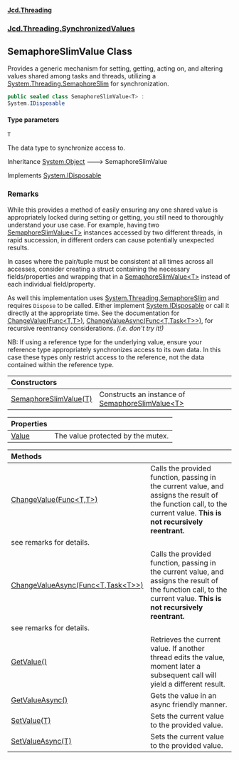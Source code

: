 #### [Jcd.Threading](index.md 'index')
### [Jcd.Threading.SynchronizedValues](Jcd.Threading.SynchronizedValues.md 'Jcd.Threading.SynchronizedValues')

## SemaphoreSlimValue<T> Class

Provides a generic mechanism for setting, getting, acting on, and altering values
shared among tasks and threads, utilizing a [System.Threading.SemaphoreSlim](https://docs.microsoft.com/en-us/dotnet/api/System.Threading.SemaphoreSlim 'System.Threading.SemaphoreSlim') for synchronization.

```csharp
public sealed class SemaphoreSlimValue<T> :
System.IDisposable
```
#### Type parameters

<a name='Jcd.Threading.SynchronizedValues.SemaphoreSlimValue_T_.T'></a>

`T`

The data type to synchronize access to.

Inheritance [System.Object](https://docs.microsoft.com/en-us/dotnet/api/System.Object 'System.Object') &#129106; SemaphoreSlimValue<T>

Implements [System.IDisposable](https://docs.microsoft.com/en-us/dotnet/api/System.IDisposable 'System.IDisposable')

### Remarks

While this provides a method of easily ensuring any one shared value is appropriately
locked during setting or getting, you still need to thoroughly understand your
use case. For example, having two [SemaphoreSlimValue&lt;T&gt;](SemaphoreSlimValue_T_.md 'Jcd.Threading.SynchronizedValues.SemaphoreSlimValue<T>') instances accessed
by two different threads, in rapid succession, in different orders can cause
potentially unexpected results.

In cases where the pair/tuple must be consistent at all times across all accesses,
consider creating a struct containing the necessary fields/properties and wrapping
that in a [SemaphoreSlimValue&lt;T&gt;](SemaphoreSlimValue_T_.md 'Jcd.Threading.SynchronizedValues.SemaphoreSlimValue<T>') instead of each individual field/property.

As well this implementation uses [System.Threading.SemaphoreSlim](https://docs.microsoft.com/en-us/dotnet/api/System.Threading.SemaphoreSlim 'System.Threading.SemaphoreSlim') and requires `Dispose` to be
called. Either implement [System.IDisposable](https://docs.microsoft.com/en-us/dotnet/api/System.IDisposable 'System.IDisposable') or call it directly at the appropriate
time. See the documentation for [ChangeValue(Func&lt;T,T&gt;)](SemaphoreSlimValue_T_.ChangeValue.+O/uAp/HHsOQC6SU03wHtA.md 'Jcd.Threading.SynchronizedValues.SemaphoreSlimValue<T>.ChangeValue(System.Func<T,T>)'), [ChangeValueAsync(Func&lt;T,Task&lt;T&gt;&gt;)](SemaphoreSlimValue_T_.ChangeValueAsync.vXre1BVfvx89XqTUMHZXaA.md 'Jcd.Threading.SynchronizedValues.SemaphoreSlimValue<T>.ChangeValueAsync(System.Func<T,System.Threading.Tasks.Task<T>>)'),
for recursive reentrancy considerations. <i>(i.e. don't try it!)</i>

NB: If using a reference type for the underlying value, ensure your reference
type appropriately synchronizes access to its own data. In this case these
types only restrict access to the reference, not the data contained within
the reference type.

| Constructors | |
| :--- | :--- |
| [SemaphoreSlimValue(T)](SemaphoreSlimValue_T_..ctor.N38fnmqZw1bt1wOVUOFmOA.md 'Jcd.Threading.SynchronizedValues.SemaphoreSlimValue<T>.SemaphoreSlimValue(T)') | Constructs an instance of [SemaphoreSlimValue&lt;T&gt;](SemaphoreSlimValue_T_.md 'Jcd.Threading.SynchronizedValues.SemaphoreSlimValue<T>') |

| Properties | |
| :--- | :--- |
| [Value](SemaphoreSlimValue_T_.Value.md 'Jcd.Threading.SynchronizedValues.SemaphoreSlimValue<T>.Value') | The value protected by the mutex. |

| Methods | |
| :--- | :--- |
| [ChangeValue(Func&lt;T,T&gt;)](SemaphoreSlimValue_T_.ChangeValue.+O/uAp/HHsOQC6SU03wHtA.md 'Jcd.Threading.SynchronizedValues.SemaphoreSlimValue<T>.ChangeValue(System.Func<T,T>)') | Calls the provided function, passing in the current value, and assigns the result of the function call, to the current value. <b>This is not recursively reentrant. see remarks for details.</b> |
| [ChangeValueAsync(Func&lt;T,Task&lt;T&gt;&gt;)](SemaphoreSlimValue_T_.ChangeValueAsync.vXre1BVfvx89XqTUMHZXaA.md 'Jcd.Threading.SynchronizedValues.SemaphoreSlimValue<T>.ChangeValueAsync(System.Func<T,System.Threading.Tasks.Task<T>>)') | Calls the provided function, passing in the current value, and assigns the result of the function call, to the current value. <b>This is not recursively reentrant. see remarks for details.</b> |
| [GetValue()](SemaphoreSlimValue_T_.GetValue().md 'Jcd.Threading.SynchronizedValues.SemaphoreSlimValue<T>.GetValue()') | Retrieves the current value. If another thread edits the value, moment later a subsequent call will yield a different result. |
| [GetValueAsync()](SemaphoreSlimValue_T_.GetValueAsync().md 'Jcd.Threading.SynchronizedValues.SemaphoreSlimValue<T>.GetValueAsync()') | Gets the value in an async friendly manner. |
| [SetValue(T)](SemaphoreSlimValue_T_.SetValue.8ZbnCyUkHFAjvECVE8T60w.md 'Jcd.Threading.SynchronizedValues.SemaphoreSlimValue<T>.SetValue(T)') | Sets the current value to the provided value. |
| [SetValueAsync(T)](SemaphoreSlimValue_T_.SetValueAsync.Z8ZW1vYt6Keb6VkgluLFfA.md 'Jcd.Threading.SynchronizedValues.SemaphoreSlimValue<T>.SetValueAsync(T)') | Sets the current value to the provided value. |
